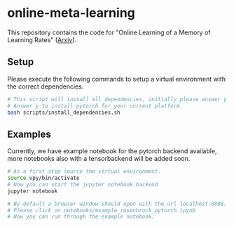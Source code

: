 # online-meta-learning

This repository contains the code for "Online Learning of a Memory of
Learning Rates" ([Arxiv](https://arxiv.org/abs/1709.06709)).

## Setup

Please execute the following commands to setup a virtual environment with the correct dependencies.
```bash
# This script will install all dependencies, initially please answer y for upgrade dependencies.
# Answer y to install pytorch for your current platform.
bash scripts/install_dependencies.sh
```

## Examples
Currently, we have example notebook for the pytorch backend available, more notebooks also with a tensorbackend will be added soon.

```bash
# As a first step source the virtual environment.
source vpy/bin/activate
# Now you can start the jupyter notebook backend
jupyter notebook

# By default a browser window should open with the url localhost:8888.
# Please click on notebooks/example_rosenbrock_pytorch.ipynb
# Now you can run through the example notebook.
``` 
